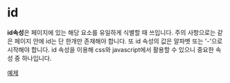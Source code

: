 id
==

**id속성**은 페이지에 있는 해당 요소를 유일하게 식별할 때 쓰입니다. 주의 사항으로는 같은 페이지 안에 id는 단 한개만 존재해야 합니다. 또 id 속성의 값은 알파벳 또는 '-'으로 시작해야 합니다. id 속성을 이용해 css와 javascript에서 활용할 수 있으니 중요한 속성 중 하나입니다.

[예제](ch4_3.html)

